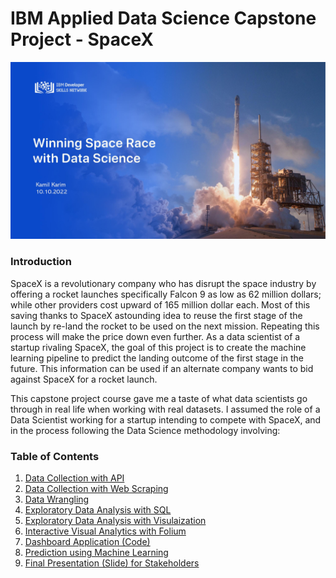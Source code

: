 #  IBM Applied Data Science Capstone Project - SpaceX

![This is an image](https://github.com/kamillearn/IBM-Applied-Data-Science-Capstone/blob/main/Intro.jpg)

### Introduction

SpaceX is a revolutionary company who has disrupt the space industry by offering a rocket launches specifically Falcon 9 as low as 62 million dollars; while other providers cost upward of 165 million dollar each. Most of this saving thanks to SpaceX astounding idea to reuse the first stage of the launch by re-land the rocket to be used on the next mission. Repeating this process will make the price down even further. As a data scientist of a startup rivaling SpaceX, the goal of this project is to create the machine learning pipeline to predict the landing outcome of the first stage in the future. This information can be used if an alternate company wants to bid against SpaceX for a rocket launch.

This capstone project course gave me a taste of what data scientists go through in real life when working with real datasets. I assumed the role of a Data Scientist working for a startup intending to compete with SpaceX, and in the process following the Data Science methodology involving:

### Table of Contents

1. [Data Collection with API](https://github.com/kamillearn/IBM-Applied-Data-Science-Capstone/blob/main/Spacex%20Data%20Collection%20Api.ipynb)
2. [Data Collection with Web Scraping](https://github.com/kamillearn/IBM-Applied-Data-Science-Capstone/blob/main/Data%20Collection%20with%20Web%20Scraping.ipynb)
3. [Data Wrangling](https://github.com/kamillearn/IBM-Applied-Data-Science-Capstone/blob/main/Spacex%20Data%20Wrangling.ipynb)
4. [Exploratory Data Analysis with SQL](https://github.com/kamillearn/IBM-Applied-Data-Science-Capstone/blob/main/EDA%20with%20SQL.ipynb)
5. [Exploratory Data Analysis with Visulaization](https://github.com/kamillearn/IBM-Applied-Data-Science-Capstone/blob/main/EDA%20with%20Data%20Visualization.ipynb)
6. [Interactive Visual Analytics with Folium](https://github.com/kamillearn/IBM-Applied-Data-Science-Capstone/blob/main/Interactive%20Visual%20Analytics%20with%20Folium.ipynb)
7. [Dashboard Application (Code)](https://github.com/kamillearn/IBM-Applied-Data-Science-Capstone/blob/main/Spacex%20Dashboard%20App.ipynb)
8. [Prediction using Machine Learning](https://github.com/kamillearn/IBM-Applied-Data-Science-Capstone/blob/main/Machine%20Learning%20Prediction%20Part%205.ipynb) 
9. [Final Presentation (Slide) for Stakeholders](https://github.com/kamillearn/IBM-Applied-Data-Science-Capstone/blob/main/Applied%20Data%20Science%20Capstone%20PowerPoint%20Presentation.pdf)
